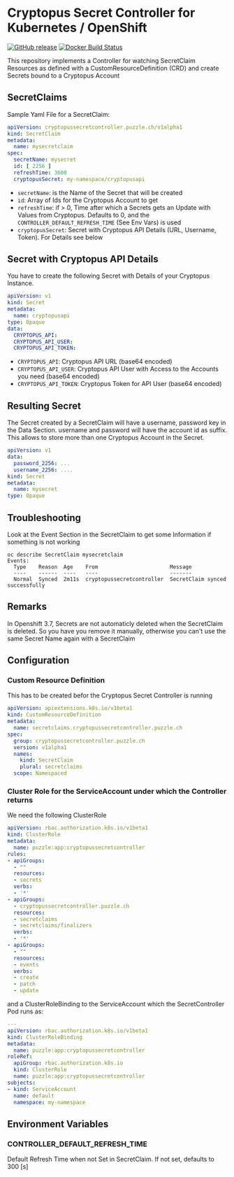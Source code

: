 # Cryptopus Secret Controller for Kubernetes / OpenShift

[![GitHub release](https://img.shields.io/github/release/puzzle/cryptopus-k8s-secretcontroller.svg)](https://github.com/puzzle/cryptopus-k8s-secretcontroller/releases/)
[![Docker Build Status](https://img.shields.io/docker/build/puzzleitc/cryptopus-k8s-secretcontroller.svg)](https://hub.docker.com/r/puzzleitc/cryptopus-k8s-secretcontroller)

This repository implements a Controller for watching SecretClaim Resources as
defined with a CustomResourceDefinition (CRD) and create Secrets bound to a Cryptopus Account


## SecretClaims

Sample Yaml File for a SecretClaim:

```yaml
apiVersion: cryptopussecretcontroller.puzzle.ch/v1alpha1
kind: SecretClaim
metadata:
  name: mysecretclaim
spec:
  secretName: mysecret
  id: [ 2256 ]
  refreshTime: 3600
  cryptopusSecret: my-namespace/cryptopusapi
```

* `secretName`: is the Name of the Secret that will be created
* `id`: Array of Ids for the Cryptopus Account to get
* `refreshTime`: if > 0, Time after which a Secrets gets an Update with Values from Cryptopus. Defaults to 0, and the `CONTROLLER_DEFAULT_REFRESH_TIME` (See Env Vars) is used
* `cryptopusSecret`: Secret with Cryptopus API Details (URL, Username, Token). For Details see below

## Secret with Cryptopus API Details

You have to create the following Secret with Details of your Cryptopus Instance.

```yaml
apiVersion: v1
kind: Secret
metadata:
  name: cryptopusapi
type: Opaque
data:
  CRYPTOPUS_API:
  CRYPTOPUS_API_USER:
  CRYPTOPUS_API_TOKEN:
```

* `CRYPTOPUS_API`: Cryptopus API URL (base64 encoded)
* `CRYPTOPUS_API_USER`: Cryptopus API User with Access to the Accounts you need (base64 encoded)
* `CRYPTOPUS_API_TOKEN`: Cryptopus Token for API User (base64 encoded)

## Resulting Secret

The Secret created by a SecretClaim will have a username, password key in the Data Section. username and password will have the account id as suffix. This allows to store more than one Cryptopus Account in the Secret.


```yaml
apiVersion: v1
data:
  password_2256: ...
  username_2256: ....
kind: Secret
metadata:
  name: mysecret
type: Opaque
```

## Troubleshooting

Look at the Event Section in the SecretClaim to get some Information if something is not working

```
oc describe SecretClaim mysecretclaim
Events:
  Type    Reason  Age    From                       Message
  ----    ------  ----   ----                       -------
  Normal  Synced  2m11s  cryptopussecretcontroller  SecretClaim synced successfully
```


## Remarks

In Openshift 3.7, Secrets are not automaticly deleted when the SecretClaim is deleted. So you have you remove it manually, otherwise you can't use the same Secret Name again with a SecretClaim


## Configuration

### Custom Resource Definition

This has to be created befor the Cryptopus Secret Controller is running

```yaml
apiVersion: apiextensions.k8s.io/v1beta1
kind: CustomResourceDefinition
metadata:
  name: secretclaims.cryptopussecretcontroller.puzzle.ch
spec:
  group: cryptopussecretcontroller.puzzle.ch
  version: v1alpha1
  names:
    kind: SecretClaim
    plural: secretclaims
  scope: Namespaced

```

### Cluster Role for the ServiceAccount under which the Controller returns

We need the following ClusterRole

```yaml
apiVersion: rbac.authorization.k8s.io/v1beta1
kind: ClusterRole
metadata:
  name: puzzle:app:cryptopussecretcontroller
rules:
- apiGroups:
  - ""
  resources:
  - secrets
  verbs:
  - '*'
- apiGroups:
  - cryptopussecretcontroller.puzzle.ch
  resources:
  - secretclaims
  - secretclaims/finalizers
  verbs:
  - '*'
- apiGroups:
  - ""
  resources:
  - events
  verbs:
  - create
  - patch
  - update
```

and a ClusterRoleBinding to the ServiceAccount which the SecretController Pod runs as:

```yaml
---
apiVersion: rbac.authorization.k8s.io/v1beta1
kind: ClusterRoleBinding
metadata:
  name: puzzle:app:cryptopussecretcontroller
roleRef:
  apiGroup: rbac.authorization.k8s.io
  kind: ClusterRole
  name: puzzle:app:cryptopussecretcontroller
subjects:
- kind: ServiceAccount
  name: default
  namespace: my-namespace
```

## Environment Variables

### CONTROLLER_DEFAULT_REFRESH_TIME

Default Refresh Time when not Set in SecretClaim. If not set, defaults to 300 [s]
